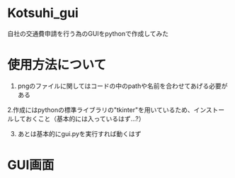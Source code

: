 # Kotsuhi_gui
自社の交通費申請を行う為のGUIをpythonで作成してみた

# 使用方法について
1. pngのファイルに関してはコードの中のpathや名前を合わせてあげる必要がある

2.作成にはpythonの標準ライブラリの"tkinter"を用いているため、インストールしておくこと（基本的には入っているはず...?）

3. あとは基本的にgui.pyを実行すれば動くはず

# GUI画面


